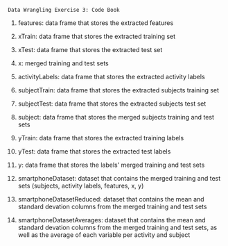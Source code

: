     Data Wrangling Exercise 3: Code Book
    
    
1) features: data frame that stores the extracted features

2) xTrain: data frame that stores the extracted training set

2) xTest: data frame that stores the extracted test set

4) x: merged training and test sets

5) activityLabels: data frame that stores the extracted activity labels

6) subjectTrain: data frame that stores the extracted subjects training set

6) subjectTest: data frame that stores the extracted subjects test set

7) subject: data frame that stores the merged subjects training and test sets

8) yTrain: data frame that stores the extracted training labels

9) yTest: data frame that stores the extracted test labels

10) y: data frame that stores the labels' merged training and test sets

11) smartphoneDataset: dataset that contains the merged training and test sets (subjects, activity labels, features, x, y)

12) smartphoneDatasetReduced: dataset that contains the mean and standard devation columns from the merged training and test sets

13) smartphoneDatasetAverages: dataset that contains the mean and standard devation columns from the merged training and test sets, as well as the average of each variable per activity and subject




    